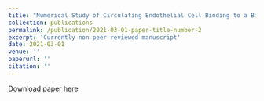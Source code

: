 ```yaml
---
title: "Numerical Study of Circulating Endothelial Cell Binding to a Bio-Medical Probe Exposed to Shear Flow."
collection: publications
permalink: /publication/2021-03-01-paper-title-number-2
excerpt: 'Currently non peer reviewed manuscript'
date: 2021-03-01
venue: ''
paperurl: ''
citation: ''
---
```


[Download paper here]()
